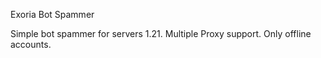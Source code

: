 Exoria Bot Spammer

Simple bot spammer for servers 1.21.
Multiple Proxy support.
Only offline accounts.
